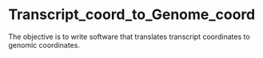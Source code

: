 # Transcript_coord_to_Genome_coord
The objective is to write software that translates transcript coordinates to genomic coordinates.
